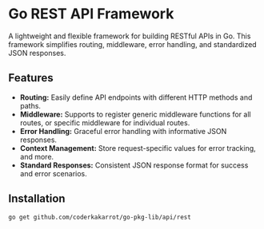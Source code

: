# Go REST API Framework

A lightweight and flexible framework for building RESTful APIs in Go. This framework simplifies routing, middleware, error handling, and standardized JSON responses.

## Features

* **Routing:** Easily define API endpoints with different HTTP methods and paths.
* **Middleware:** Supports to register generic middleware functions for all routes, or specific middleware for individual routes.
* **Error Handling:** Graceful error handling with informative JSON responses.
* **Context Management:** Store request-specific values for error tracking, and more.
* **Standard Responses:** Consistent JSON response format for success and error scenarios.

## Installation

```bash
go get github.com/coderkakarrot/go-pkg-lib/api/rest
```

